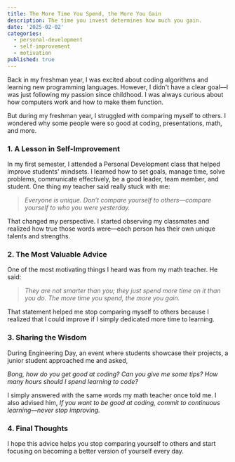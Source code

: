 ```yaml
---
title: The More Time You Spend, the More You Gain
description: The time you invest determines how much you gain.
date: '2025-02-02'
categories:
  - personal-development
  - self-improvement
  - motivation
published: true
---
```


Back in my freshman year, I was excited about coding algorithms and learning new programming languages. However, I didn't have a clear goal—I was just following my passion since childhood. I was always curious about how computers work and how to make them function.  

But during my freshman year, I struggled with comparing myself to others. I wondered why some people were so good at coding, presentations, math, and more.  

### 1. A Lesson in Self-Improvement  

In my first semester, I attended a Personal Development class that helped improve students' mindsets. I learned how to set goals, manage time, solve problems, communicate effectively, be a good leader, team member, and student. One thing my teacher said really stuck with me:  

> *Everyone is unique. Don’t compare yourself to others—compare yourself to who you were yesterday.*  

That changed my perspective. I started observing my classmates and realized how true those words were—each person has their own unique talents and strengths.  

### 2. The Most Valuable Advice  

One of the most motivating things I heard was from my math teacher. He said:  

> *They are not smarter than you; they just spend more time on it than you do. The more time you spend, the more you gain.*  

That statement helped me stop comparing myself to others because I realized that I could improve if I simply dedicated more time to learning.  

### 3. Sharing the Wisdom  

During Engineering Day, an event where students showcase their projects, a junior student approached me and asked,  

*Bong, how do you get good at coding? Can you give me some tips? How many hours should I spend learning to code?*  

I simply answered with the same words my math teacher once told me. I also advised him, *If you want to be good at coding, commit to continuous learning—never stop improving.*  

### 4. Final Thoughts  

I hope this advice helps you stop comparing yourself to others and start focusing on becoming a better version of yourself every day.